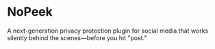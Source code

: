 # NoPeek
A next-generation privacy protection plugin for social media that works silently behind the scenes—before you hit "post."  
